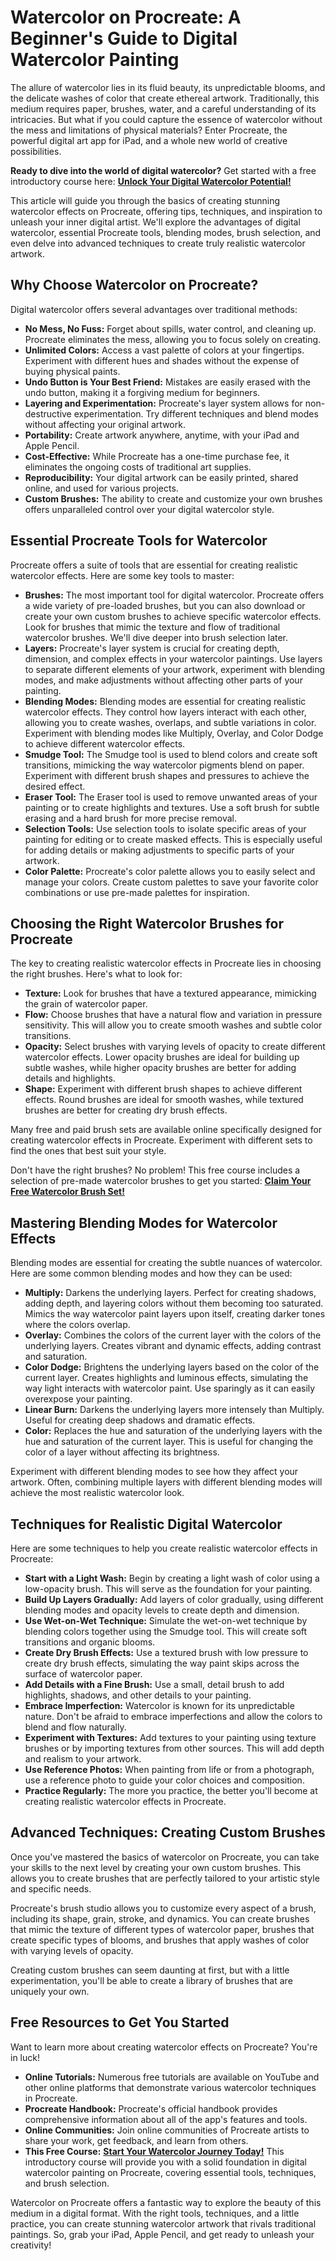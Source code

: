 # Watercolor on Procreate: A Beginner's Guide to Digital Watercolor Painting

The allure of watercolor lies in its fluid beauty, its unpredictable blooms, and the delicate washes of color that create ethereal artwork. Traditionally, this medium requires paper, brushes, water, and a careful understanding of its intricacies. But what if you could capture the essence of watercolor without the mess and limitations of physical materials? Enter Procreate, the powerful digital art app for iPad, and a whole new world of creative possibilities.

**Ready to dive into the world of digital watercolor?** Get started with a free introductory course here: [**Unlock Your Digital Watercolor Potential!**](https://udemywork.com/watercolor-on-procreate)

This article will guide you through the basics of creating stunning watercolor effects on Procreate, offering tips, techniques, and inspiration to unleash your inner digital artist. We'll explore the advantages of digital watercolor, essential Procreate tools, blending modes, brush selection, and even delve into advanced techniques to create truly realistic watercolor artwork.

## Why Choose Watercolor on Procreate?

Digital watercolor offers several advantages over traditional methods:

*   **No Mess, No Fuss:** Forget about spills, water control, and cleaning up. Procreate eliminates the mess, allowing you to focus solely on creating.
*   **Unlimited Colors:** Access a vast palette of colors at your fingertips. Experiment with different hues and shades without the expense of buying physical paints.
*   **Undo Button is Your Best Friend:** Mistakes are easily erased with the undo button, making it a forgiving medium for beginners.
*   **Layering and Experimentation:** Procreate's layer system allows for non-destructive experimentation. Try different techniques and blend modes without affecting your original artwork.
*   **Portability:** Create artwork anywhere, anytime, with your iPad and Apple Pencil.
*   **Cost-Effective:** While Procreate has a one-time purchase fee, it eliminates the ongoing costs of traditional art supplies.
*   **Reproducibility:** Your digital artwork can be easily printed, shared online, and used for various projects.
*   **Custom Brushes:** The ability to create and customize your own brushes offers unparalleled control over your digital watercolor style.

## Essential Procreate Tools for Watercolor

Procreate offers a suite of tools that are essential for creating realistic watercolor effects. Here are some key tools to master:

*   **Brushes:** The most important tool for digital watercolor. Procreate offers a wide variety of pre-loaded brushes, but you can also download or create your own custom brushes to achieve specific watercolor effects. Look for brushes that mimic the texture and flow of traditional watercolor brushes. We'll dive deeper into brush selection later.
*   **Layers:** Procreate's layer system is crucial for creating depth, dimension, and complex effects in your watercolor paintings. Use layers to separate different elements of your artwork, experiment with blending modes, and make adjustments without affecting other parts of your painting.
*   **Blending Modes:** Blending modes are essential for creating realistic watercolor effects. They control how layers interact with each other, allowing you to create washes, overlaps, and subtle variations in color. Experiment with blending modes like Multiply, Overlay, and Color Dodge to achieve different watercolor effects.
*   **Smudge Tool:** The Smudge tool is used to blend colors and create soft transitions, mimicking the way watercolor pigments blend on paper. Experiment with different brush shapes and pressures to achieve the desired effect.
*   **Eraser Tool:** The Eraser tool is used to remove unwanted areas of your painting or to create highlights and textures. Use a soft brush for subtle erasing and a hard brush for more precise removal.
*   **Selection Tools:** Use selection tools to isolate specific areas of your painting for editing or to create masked effects. This is especially useful for adding details or making adjustments to specific parts of your artwork.
*   **Color Palette:** Procreate's color palette allows you to easily select and manage your colors. Create custom palettes to save your favorite color combinations or use pre-made palettes for inspiration.

## Choosing the Right Watercolor Brushes for Procreate

The key to creating realistic watercolor effects in Procreate lies in choosing the right brushes. Here's what to look for:

*   **Texture:** Look for brushes that have a textured appearance, mimicking the grain of watercolor paper.
*   **Flow:** Choose brushes that have a natural flow and variation in pressure sensitivity. This will allow you to create smooth washes and subtle color transitions.
*   **Opacity:** Select brushes with varying levels of opacity to create different watercolor effects. Lower opacity brushes are ideal for building up subtle washes, while higher opacity brushes are better for adding details and highlights.
*   **Shape:** Experiment with different brush shapes to achieve different effects. Round brushes are ideal for smooth washes, while textured brushes are better for creating dry brush effects.

Many free and paid brush sets are available online specifically designed for creating watercolor effects in Procreate. Experiment with different sets to find the ones that best suit your style.

Don't have the right brushes? No problem! This free course includes a selection of pre-made watercolor brushes to get you started: [**Claim Your Free Watercolor Brush Set!**](https://udemywork.com/watercolor-on-procreate)

## Mastering Blending Modes for Watercolor Effects

Blending modes are essential for creating the subtle nuances of watercolor. Here are some common blending modes and how they can be used:

*   **Multiply:** Darkens the underlying layers. Perfect for creating shadows, adding depth, and layering colors without them becoming too saturated. Mimics the way watercolor paint layers upon itself, creating darker tones where the colors overlap.
*   **Overlay:** Combines the colors of the current layer with the colors of the underlying layers. Creates vibrant and dynamic effects, adding contrast and saturation.
*   **Color Dodge:** Brightens the underlying layers based on the color of the current layer. Creates highlights and luminous effects, simulating the way light interacts with watercolor paint. Use sparingly as it can easily overexpose your painting.
*   **Linear Burn:** Darkens the underlying layers more intensely than Multiply. Useful for creating deep shadows and dramatic effects.
*   **Color:** Replaces the hue and saturation of the underlying layers with the hue and saturation of the current layer. This is useful for changing the color of a layer without affecting its brightness.

Experiment with different blending modes to see how they affect your artwork. Often, combining multiple layers with different blending modes will achieve the most realistic watercolor look.

## Techniques for Realistic Digital Watercolor

Here are some techniques to help you create realistic watercolor effects in Procreate:

*   **Start with a Light Wash:** Begin by creating a light wash of color using a low-opacity brush. This will serve as the foundation for your painting.
*   **Build Up Layers Gradually:** Add layers of color gradually, using different blending modes and opacity levels to create depth and dimension.
*   **Use Wet-on-Wet Technique:** Simulate the wet-on-wet technique by blending colors together using the Smudge tool. This will create soft transitions and organic blooms.
*   **Create Dry Brush Effects:** Use a textured brush with low pressure to create dry brush effects, simulating the way paint skips across the surface of watercolor paper.
*   **Add Details with a Fine Brush:** Use a small, detail brush to add highlights, shadows, and other details to your painting.
*   **Embrace Imperfection:** Watercolor is known for its unpredictable nature. Don't be afraid to embrace imperfections and allow the colors to blend and flow naturally.
*   **Experiment with Textures:** Add textures to your painting using texture brushes or by importing textures from other sources. This will add depth and realism to your artwork.
*   **Use Reference Photos:** When painting from life or from a photograph, use a reference photo to guide your color choices and composition.
*   **Practice Regularly:** The more you practice, the better you'll become at creating realistic watercolor effects in Procreate.

## Advanced Techniques: Creating Custom Brushes

Once you've mastered the basics of watercolor on Procreate, you can take your skills to the next level by creating your own custom brushes. This allows you to create brushes that are perfectly tailored to your artistic style and specific needs.

Procreate's brush studio allows you to customize every aspect of a brush, including its shape, grain, stroke, and dynamics. You can create brushes that mimic the texture of different types of watercolor paper, brushes that create specific types of blooms, and brushes that apply washes of color with varying levels of opacity.

Creating custom brushes can seem daunting at first, but with a little experimentation, you'll be able to create a library of brushes that are uniquely your own.

## Free Resources to Get You Started

Want to learn more about creating watercolor effects on Procreate? You're in luck!

*   **Online Tutorials:** Numerous free tutorials are available on YouTube and other online platforms that demonstrate various watercolor techniques in Procreate.
*   **Procreate Handbook:** Procreate's official handbook provides comprehensive information about all of the app's features and tools.
*   **Online Communities:** Join online communities of Procreate artists to share your work, get feedback, and learn from others.
*   **This Free Course:** [**Start Your Watercolor Journey Today!**](https://udemywork.com/watercolor-on-procreate) This introductory course will provide you with a solid foundation in digital watercolor painting on Procreate, covering essential tools, techniques, and brush selection.

Watercolor on Procreate offers a fantastic way to explore the beauty of this medium in a digital format. With the right tools, techniques, and a little practice, you can create stunning watercolor artwork that rivals traditional paintings. So, grab your iPad, Apple Pencil, and get ready to unleash your creativity!
